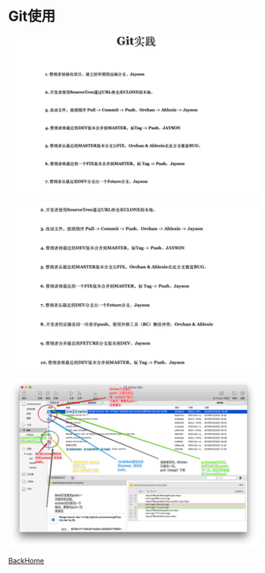 # Git使用

![Git操练1](Git使用总结/Git操练1.png)

![Git操练2](Git使用总结/Git操练2.png)

![git使用预定](Git使用总结/git使用预定.png)



[BackHome](http://ablexie.github.io/)